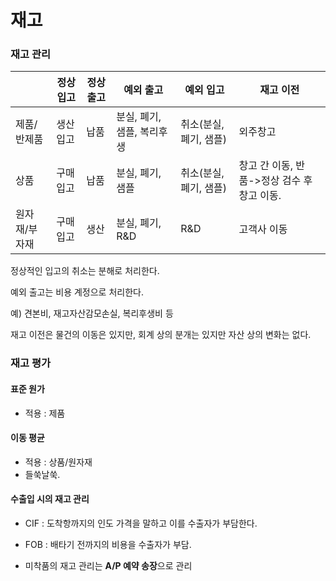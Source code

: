 # 재고

### 재고 관리

|               | 정상입고 | 정상출고 | 예외 출고                  | 예외 입고              | 재고 이전                                   |
| ------------- | -------- | -------- | -------------------------- | ---------------------- | ------------------------------------------- |
| 제품/반제품   | 생산입고 | 납품     | 분실, 폐기, 샘플, 복리후생 | 취소(분실, 폐기, 샘플) | 외주창고                                    |
| 상품          | 구매입고 | 납품     | 분실, 폐기, 샘플           | 취소(분실, 폐기, 샘플) | 창고 간 이동, 반품->정상 검수 후 창고 이동. |
| 원자재/부자재 | 구매입고 | 생산     | 분실, 폐기, R&D            | R&D                    | 고객사 이동                                 |

정상적인 입고의 취소는 분해로 처리한다.

예외 출고는 비용 계정으로 처리한다.

예) 견본비, 재고자산감모손실, 복리후생비 등

재고 이전은 물건의 이동은 있지만,  회계 상의 분개는 있지만 자산 상의 변화는 없다.

### 재고 평가

#### 표준 원가

- 적용 : 제품

#### 이동 평균

- 적용 : 상품/원자재
- 들쑥날쑥.

#### 수출입 시의 재고 관리

- CIF : 도착항까지의 인도 가격을 말하고 이를 수출자가 부담한다.
- FOB : 배타기 전까지의 비용을 수출자가 부담.

- 미착품의 재고 관리는 **A/P 예약 송장**으로 관리